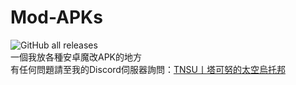 # Mod-APKs
![GitHub all releases](https://img.shields.io/github/downloads/TN-TechNoob/Mod-APKs/total?style=for-the-badge&logo=github&label=%E7%B8%BD%E4%B8%8B%E8%BC%89%E6%95%B8&color=44CC11)  
一個我放各種安卓魔改APK的地方  
有任何問題請至我的Discord伺服器詢問：[TNSU丨塔可努的太空烏托邦](https://discord.gg/Yj9WH3P8RN)

